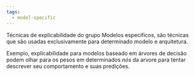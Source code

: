```yaml
---
tags:
  - model-specific
---
```

Técnicas de explicabilidade do grupo Modelos específicos, são técnicas que são usadas exclusivamente para determinado modelo e arquitetura. 

Exemplo, explicabilidade para modelos baseado em árvores de decisão podem olhar para os pesos em determinados *nós* da arvore para tentar descrever seu comportamento e suas predições.